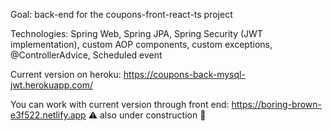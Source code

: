 Goal: back-end for the coupons-front-react-ts project

Technologies: Spring Web, Spring JPA, Spring Security (JWT implementation), custom AOP components, custom exceptions, @ControllerAdvice, Scheduled event

Current version on heroku: https://coupons-back-mysql-jwt.herokuapp.com/

You can work with current version through front end: https://boring-brown-e3f522.netlify.app ⚠️ also under construction 👷
